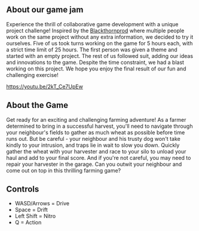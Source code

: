 ## About our game jam

Experience the thrill of collaborative game development with a unique project challenge! Inspired by the [Blackthornprod](https://twitter.com/Blackthornprod) where multiple people work on the same project without any extra information, we decided to try it ourselves. Five of us took turns working on the game for 5 hours each, with a strict time limit of 25 hours. The first person was given a theme and started with an empty project. The rest of us followed suit, adding our ideas and innovations to the game. Despite the time constraint, we had a blast working on this project. We hope you enjoy the final result of our fun and challenging exercise!

https://youtu.be/2kT_Ce7UpEw

## About the Game

Get ready for an exciting and challenging farming adventure! As a farmer determined to bring in a successful harvest, you'll need to navigate through your neighbour's fields to gather as much wheat as possible before time runs out. But be careful - your neighbour and his trusty dog won't take kindly to your intrusion, and traps lie in wait to slow you down. Quickly gather the wheat with your harvester and race to your silo to unload your haul and add to your final score. And if you're not careful, you may need to repair your harvester in the garage. Can you outwit your neighbour and come out on top in this thrilling farming game?

## Controls

- WASD/Arrows = Drive
- Space = Drift
- Left Shift = Nitro
- Q = Action